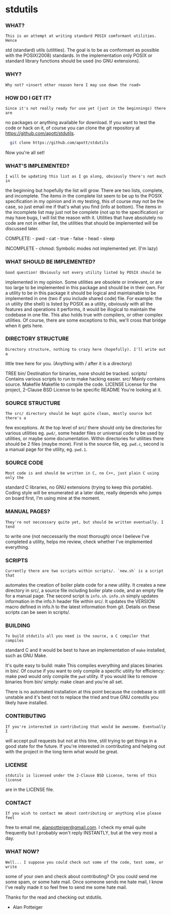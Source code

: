 # stdutils
### WHAT?
    This is an attempt at writing standard POSIX comformant utilities. Hence
  std (standard) utils (utilities). The goal is to be as conformant as
  possible with the POSIX(2008) standards. In the implementation only POSIX
  or standard library functions should be used (no GNU extensions).

### WHY?
    Why not? <insert other reason here I may use down the road>

### HOW DO I GET IT?
    Since it's not really ready for use yet (just in the beginnings) there are
  no packages or anything available for download. If you want to test the code
  or hack on it, of course you can clone the git repository at
  <https://github.com/apott/stdutils>.
  ```sh
    git clone https://github.com/apott/stdutils
  ```
  Now you're all set!

### WHAT'S IMPLEMENTED?
    I will be updating this list as I go along, obviously there's not much in
  the beginning but hopefully the list will grow. There are two lists, complete,
  and incomplete. The items in the complete list seem to be up to the POSIX
  specification in my opinion and in my testing, this of course may not be the
  case, so just email me if that's what you find (info at bottom). The items in
  the incomplete list may just not be complete (not up to the specification) or
  may have bugs, I will list the reason with it. Utilities that have absolutely
  no code are not in either list, the utilities that should be implemented will
  be discussed later.
	
  COMPLETE:
    - pwd
    - cat
    - true
    - false
    - head
    - sleep
	
  INCOMPLETE
    - chmod: Symbolic modes not implemented yet. (I'm lazy)

### WHAT SHOULD BE IMPLEMENTED?
    Good question! Obviously not every utility listed by POSIX should be
  implemented in my opinion. Some utilities are obsolete or irrelevant, or are
  too large to be implemented in this package and should be in their own. For a
  utility to be in this package it should be logical and maintainable to be
  implemented in one (two if you include shared code) file. For example: the 
  `sh` utility (the shell) is listed by POSIX as a utility, obviously with all
  the features and operations it performs, it would be illogical to maintain the
  codebase in one file. This also holds true with compilers, or other complex
  utilities. Of course, there are some exceptions to this, we'll cross that 
  bridge when it gets here.

### DIRECTORY STRUCTURE
    Directory structure, nothing to crazy here (hopefully). I'll write out a
  little tree here for you. (Anything with / after it is a directory)
	
  TREE
    bin/        Destination for binaries, none should be tracked.
    scripts/    Contains various scripts to run to make hacking easier.
    src/        Mainly contains source.
    Makefile    Makefile to compile the code.
    LICENSE     License for the project, 2-Clause BSD License to be specific
    README      You're looking at it.
			
### SOURCE STRUCTURE
    The src/ directory should be kept quite clean, mostly source but there's a
  few exceptions. At the top level of src/ there should only be directories for
  various utilities eg. `pwd/`, some header files or universal code to be used
  by utilities, or maybe some documentation. Within directories for utilities
  there should be 2 files (maybe more). First is the source file, eg. `pwd.c`,
  second is a manual page for the utility, eg. `pwd.1`. 

### SOURCE CODE
    Most code is and should be written in C, no C++, just plain C using only the
  standard C libraries, no GNU extensions (trying to keep this portable). Coding
  style will be enumerated at a later date, really depends who jumps on board
  first, I'm using mine at the moment.

### MANUAL PAGES?
    They're not neccessary quite yet, but should be written eventually. I tend
  to write one (not neccessarily the most thorough) once I believe I've
  completed a utility, helps me review, check whether I've implemented
  everything.

### SCRIPTS
    Currently there are two scripts within scripts/. `new.sh` is a script that
  automates the creation of boiler plate code for a new utility. It creates a
  new directory in src/, a source file including boiler plate code, and an empty
  file for a manual page. The second script is `info.sh`. `info.sh` simply
  updates information in the info.h header file within src/. It updates the
  VERSION macro defined in info.h to the latest information from git. Details on
  these scripts can be seen in scripts/.

### BUILDING
    To build stdutils all you need is the source, a C compiler that compiles
  standard C and it would be best to have an implementation of `make` installed,
  such as GNU Make.

  It's quite easy to build:
    make
  This compiles everything and places binaries in bin/.
  Of course if you want to only compile a specific utility for efficiency:
    make pwd
  would only compile the `pwd` utility.
  If you would like to remove binaries from bin/ simply:
    make clean
  and you're all set.
	
  There is no automated installation at this point because the codebase is still
  unstable and it's best not to replace the tried and true GNU coreutils you
  likely have installed.

### CONTRIBUTING
    If you're interested in contributing that would be awesome. Eventually I
  will accept pull requests but not at this time, still trying to get things
  in a good state for the future. If you're interested in contributing and
  helping out with the project in the long term what would be great. 

### LICENSE
    stdutils is licensed under the 2-Clause BSD License, terms of this license
  are in the LICENSE file.

### CONTACT
    If you wish to contact me about contributing or anything else please feel
  free to email me, <alanpotteiger@gmail.com>. I check my email quite frequently
  but I probably won't reply INSTANTLY, but at the very most a day.

### WHAT NOW?
    Well... I suppose you could check out some of the code, test some, or write
  some of your own and check about contributing? Or you could send me some spam,
  or some hate mail. Once someone sends me hate mail, I know I've really made it
  so feel free to send me some hate mail. 

Thanks for the read and checking out stdutils.
  - Alan Potteiger
